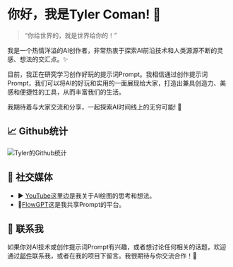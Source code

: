 # 你好，我是Tyler Coman! 👋
> “你给世界的，就是世界给你的！”

我是一个热情洋溢的AI创作者，非常热衷于探索AI前沿技术和人类源源不断的灵感、想法的交汇点。✨

目前，我正在研究学习创作好玩的提示词Prompt。我相信通过创作提示词Prompt，我们可以将AI的好玩和实用的一面展现给大家，打造出兼具创造力、美感和便捷性的工具，从而丰富我们的生活。

我期待着与大家交流和分享，一起探索AI时间线上的无穷可能! 🚀

## 📈 Github统计
![Tyler的Github统计](https://github-readme-stats.vercel.app/api?username=zhutyler21&show_icons=true&theme=radical)

## 📣 社交媒体
- ▶ [YouTube](https://youtube.com/@AIGeniusMinds)这里边是我关于AI绘图的思考和想法。
- 🌊[FlowGPT](https://flowgpt.com/@tyler-coman)这是我共享Prompt的平台。

## 📧 联系我
如果你对AI技术或创作提示词Prompt有兴趣，或者想讨论任何相关的话题，欢迎通过[邮件](mailto:zhutyler21@gmail.com)联系我，或者在我的项目下留言。我很期待与你交流合作！🤝




